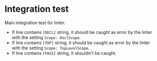 # Integration test

Main integration test for linter.

- If line contains `[DECL]` string, it should be caught as error by the
linter with the setting `Scope: DeclScope`.
- If line contains `[TOP]` string, it should be caught as error by the
linter with the setting `Scope: TopLevelScope`.
- If line contains `[PASS]` string, it shouldn't be caught.
